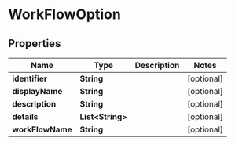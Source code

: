 

# WorkFlowOption


## Properties

Name | Type | Description | Notes
------------ | ------------- | ------------- | -------------
**identifier** | **String** |  |  [optional]
**displayName** | **String** |  |  [optional]
**description** | **String** |  |  [optional]
**details** | **List&lt;String&gt;** |  |  [optional]
**workFlowName** | **String** |  |  [optional]



